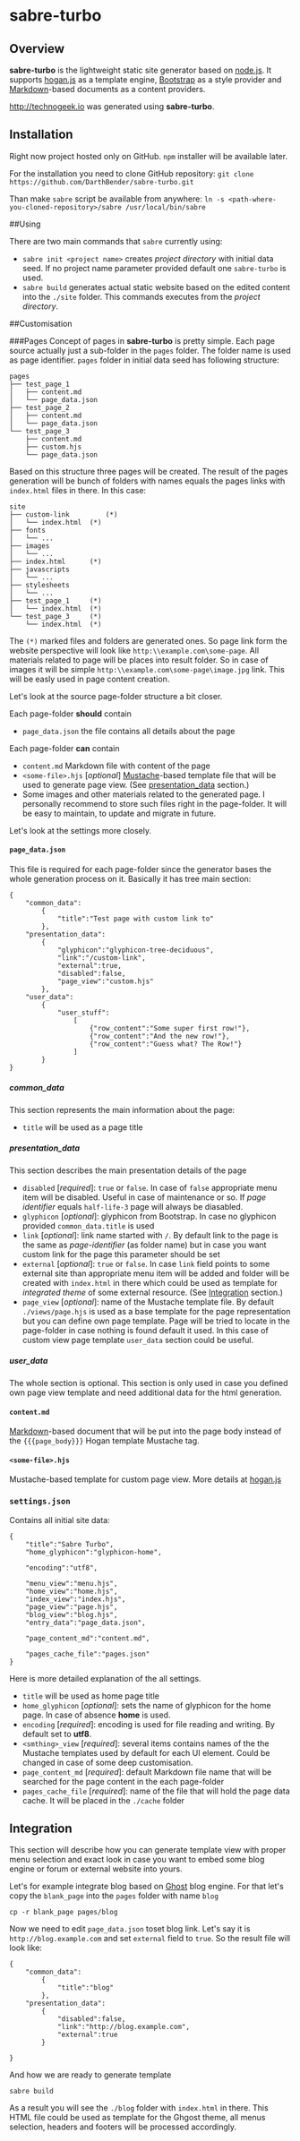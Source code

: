 # sabre-turbo

## Overview

**sabre-turbo** is the lightweight static site generator based on [node.js](http://nodejs.org). It supports [hogan.js](http://twitter.github.io/hogan.js/) as a template engine, [Bootstrap](http://getbootstrap.com) as a style provider and [Markdown](http://daringfireball.net/projects/markdown/)-based documents as a content providers. 

http://technogeek.io was generated using **sabre-turbo**.

## Installation

Right now project hosted only on GitHub. `npm` installer will be available later. 

For the installation you need to clone GitHub repository:
`git clone https://github.com/DarthBender/sabre-turbo.git`

Than make `sabre` script be available from anywhere:
`ln -s <path-where-you-cloned-repository>/sabre /usr/local/bin/sabre`

##Using

There are two main commands that `sabre` currently using: 

* `sabre init <project name>` creates _project directory_ with initial data seed. If no project name  parameter provided default one `sabre-turbo` is used.  
* `sabre build` generates actual static website based on the edited content into the `./site` folder. This commands executes from the _project directory_.

##Customisation

###Pages
Concept of pages in **sabre-turbo** is pretty simple. Each page source actually just a sub-folder in the `pages` folder. The folder name is used as page identifier. `pages` folder in initial data seed has following structure:

```
pages
├── test_page_1
│   ├── content.md
│   └── page_data.json
├── test_page_2
│   ├── content.md
│   └── page_data.json
└── test_page_3
    ├── content.md
    ├── custom.hjs
    └── page_data.json		
```

Based on this structure three pages will be created. The result of the pages generation will be bunch of folders with names equals the pages links with `index.html` files in there. In this case:

```
site
├── custom-link 		(*)
│   └── index.html	(*)
├── fonts
│   └── ...
├── images
│   └── ...
├── index.html		(*)
├── javascripts
│   └── ...
├── stylesheets
│   └── ...
├── test_page_1		(*)
│   └── index.html	(*)
└── test_page_3		(*)
    └── index.html	(*)
```
The `(*)` marked files and folders are generated ones. So page link form the website perspective will look like `http:\\example.com\some-page`. All materials related to page will be places into result folder. So in case of images it will be simple `http:\\example.com\some-page\image.jpg` link. This will be easly used in page content creation.

Let's look at the source page-folder structure a bit closer.
 
Each page-folder **should** contain

* `page_data.json` the file contains all details about the page

Each page-folder **can** contain

* `content.md` Markdown file with content of the page
* `<some-file>.hjs` [*optional*] [Mustache](http://mustache.github.io/)-based template file that will be used to generate page view. (See [presentation_data](#presentation_data) section.)
* Some images and other materials related to the generated page. I personally recommend to store such files right in the page-folder. It will be easy to maintain, to update and migrate in future.

Let's look at the settings more closely.

#### `page_data.json` ####

This file is required for each page-folder since the generator bases the whole generation process on it. Basically it has tree main section:

```
{
	"common_data":
		{
			"title":"Test page with custom link to"
		},
	"presentation_data": 
		{
			"glyphicon":"glyphicon-tree-deciduous",
			"link":"/custom-link",
			"external":true,
			"disabled":false,
			"page_view":"custom.hjs"
		},
	"user_data":
		{
			"user_stuff":
				[
					{"row_content":"Some super first row!"},
					{"row_content":"And the new row!"},
					{"row_content":"Guess what? The Row!"}
				]
		}
}
```

##### common_data #####
This section represents the main information about the page:

* `title` will be used as a page title


##### <a name="presentation_data"></a> presentation_data #####
This section describes the main presentation details of the page

* `disabled` [*required*]: `true` or `false`. In case of `false` appropriate menu item will be disabled. Useful in case of maintenance or so. If *page identifier* equals `half-life-3` page will always be diasabled.
* `glyphicon` [*optional*]: glyphicon from Bootstrap. In case no glyphicon provided `common_data.title` is used
* `link` [*optional*]: link name started with `/`. By default link to the page is the same as *page-identifier* (as folder name) but in case you want custom link for the page this parameter should be set
* `external` [*optional*]: `true` or `false`. In case `link` field points to some external site than appropriate menu item will be added and folder will be created with `index.html` in there which could be used as template for *integrated theme* of some external resource. (See [Integration]() section.)
* `page_view` [*optional*]: name of the Mustache template file. By default `./views/page.hjs` is used as a base template for the page representation but you can define own page template. Page will be tried to locate in the page-folder in case nothing is found default it used. In this case of custom view page template `user_data` section could be useful.

##### user_data #####
The whole section is optional. This section is only used in case you defined own page view template and need additional data for the html generation.

#### `content.md` ####
[Markdown](http://daringfireball.net/projects/markdown/)-based document that will be put into the page body instead of the `{{{page_body}}}` Hogan template Mustache tag.

#### `<some-file>.hjs` ####
Mustache-based template for custom page view. More details at [hogan.js](http://twitter.github.io/hogan.js/)

### `settings.json` ###
Contains all initial site data:

```
{ 
	"title":"Sabre Turbo",
	"home_glyphicon":"glyphicon-home",

	"encoding":"utf8",
	
	"menu_view":"menu.hjs",
	"home_view":"home.hjs",
	"index_view":"index.hjs",
	"page_view":"page.hjs",
	"blog_view":"blog.hjs",
	"entry_data":"page_data.json",

	"page_content_md":"content.md",

	"pages_cache_file":"pages.json"
}
```

Here is more detailed explanation of the all settings. 

* `title` will be used as home page title
*  `home_glyphicon` [*optional*]: sets the name of glyphicon for the home page. In case of absence **home** is used.
*  `encoding` [*required*]: encoding is used for file reading and writing. By default set to **utf8**.
*  `<smthing>_view` [*required*]: several items contains names of the the Mustache templates used by default for each UI element. Could be changed in case of some deep customisation.
*  `page_content_md` [*required*]: default Markdown file name that will be searched for the page content in the each page-folder
*  `pages_cache_file` [*required*]: name of the file that will hold the page data cache. It will be placed in the `./cache` folder

## Integration ##
This section will describe how you can generate template view with proper menu selection and exact look in case you want to embed some blog engine or forum or external website into yours.

Let's for example integrate blog based on [Ghost](http://ghost.org) blog engine. For that let's copy the `blank_page` into the `pages` folder with name `blog`

`cp -r blank_page pages/blog`

Now we need to edit `page_data.json` toset blog link. Let's say it is `http://blog.example.com` and set `external` field to `true`. So the result file will look like:

```
{
	"common_data": 
		{
			"title":"blog"
		},
	"presentation_data":
		{
			"disabled":false,
			"link":"http://blog.example.com",
			"external":true
		}

}
```

And how we are ready to generate template

`sabre build`

As a result you will see the `./blog` folder with `index.html` in there. This HTML file could be used as template for the Ghgost theme, all menus selection, headers and footers will be processed accordingly.
